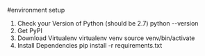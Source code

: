 #environment setup 
1. Check your Version of Python (should be 2.7)
python --version
2. Get PyPI
3. Download Virtualenv
virtualenv venv
source venv/bin/activate
4. Install Dependencies
pip install -r requirements.txt

